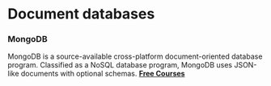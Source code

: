 # Document databases
### MongoDB
MongoDB is a source-available cross-platform document-oriented database program. Classified as a NoSQL database program, MongoDB uses JSON-like documents with optional schemas.
[**Free Courses**](https://university.mongodb.com)
